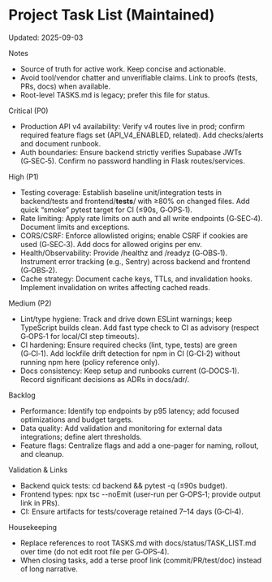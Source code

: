 # Project Task List (Maintained)

Updated: 2025-09-03

Notes
- Source of truth for active work. Keep concise and actionable.
- Avoid tool/vendor chatter and unverifiable claims. Link to proofs (tests, PRs, docs) when available.
- Root-level TASKS.md is legacy; prefer this file for status.

Critical (P0)
- Production API v4 availability: Verify v4 routes live in prod; confirm required feature flags set (API_V4_ENABLED, related). Add checks/alerts and document runbook.
- Auth boundaries: Ensure backend strictly verifies Supabase JWTs (G‑SEC‑5). Confirm no password handling in Flask routes/services.

High (P1)
- Testing coverage: Establish baseline unit/integration tests in backend/tests and frontend/__tests__/ with ≥80% on changed files. Add quick “smoke” pytest target for CI (≤90s, G‑OPS‑1).
- Rate limiting: Apply rate limits on auth and all write endpoints (G‑SEC‑4). Document limits and exceptions.
- CORS/CSRF: Enforce allowlisted origins; enable CSRF if cookies are used (G‑SEC‑3). Add docs for allowed origins per env.
- Health/Observability: Provide /healthz and /readyz (G‑OBS‑1). Instrument error tracking (e.g., Sentry) across backend and frontend (G‑OBS‑2).
- Cache strategy: Document cache keys, TTLs, and invalidation hooks. Implement invalidation on writes affecting cached reads.

Medium (P2)
- Lint/type hygiene: Track and drive down ESLint warnings; keep TypeScript builds clean. Add fast type check to CI as advisory (respect G‑OPS‑1 for local/CI step timeouts).
- CI hardening: Ensure required checks (lint, type, tests) are green (G‑CI‑1). Add lockfile drift detection for npm in CI (G‑CI‑2) without running npm here (policy reference only).
- Docs consistency: Keep setup and runbooks current (G‑DOCS‑1). Record significant decisions as ADRs in docs/adr/.

Backlog
- Performance: Identify top endpoints by p95 latency; add focused optimizations and budget targets.
- Data quality: Add validation and monitoring for external data integrations; define alert thresholds.
- Feature flags: Centralize flags and add a one-pager for naming, rollout, and cleanup.

Validation & Links
- Backend quick tests: cd backend && pytest -q (≤90s budget).
- Frontend types: npx tsc --noEmit (user-run per G‑OPS‑1; provide output link in PRs).
- CI: Ensure artifacts for tests/coverage retained 7–14 days (G‑CI‑4).

Housekeeping
- Replace references to root TASKS.md with docs/status/TASK_LIST.md over time (do not edit root file per G‑OPS‑4).
- When closing tasks, add a terse proof link (commit/PR/test/doc) instead of long narrative.

